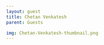 ```yaml
---
layout: guest
title: Chetan Venkatesh
parent: Guests

img: Chetan-Venkatesh-thumbnail.png
---
```






